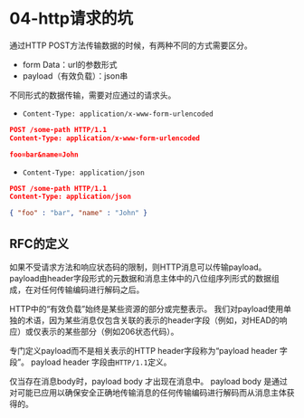 # 04-http请求的坑

通过HTTP POST方法传输数据的时候，有两种不同的方式需要区分。

- form Data：url的参数形式
- payload（有效负载）：json串

不同形式的数据传输，需要对应通过的请求头。

- `Content-Type: application/x-www-form-urlencoded`

```json
POST /some-path HTTP/1.1
Content-Type: application/x-www-form-urlencoded

foo=bar&name=John
```

- `Content-Type: application/json`

```json
POST /some-path HTTP/1.1
Content-Type: application/json

{ "foo" : "bar", "name" : "John" }
```

## RFC的定义

如果不受请求方法和响应状态码的限制，则HTTP消息可以传输payload。payload由header字段形式的元数据和消息主体中的八位组序列形式的数据组成，在对任何传输编码进行解码之后。

HTTP中的“有效负载”始终是某些资源的部分或完整表示。 我们对payload使用单独的术语，因为某些消息仅包含关联的表示的header字段（例如，对HEAD的响应）或仅表示的某些部分（例如206状态代码）。

专门定义payload而不是相关表示的HTTP header字段称为“payload header 字段”。 payload header 字段由`HTTP/1.1`定义。

仅当存在消息body时，payload body 才出现在消息中。 payload body 是通过对可能已应用以确保安全正确地传输消息的任何传输编码进行解码而从消息主体获得的。
